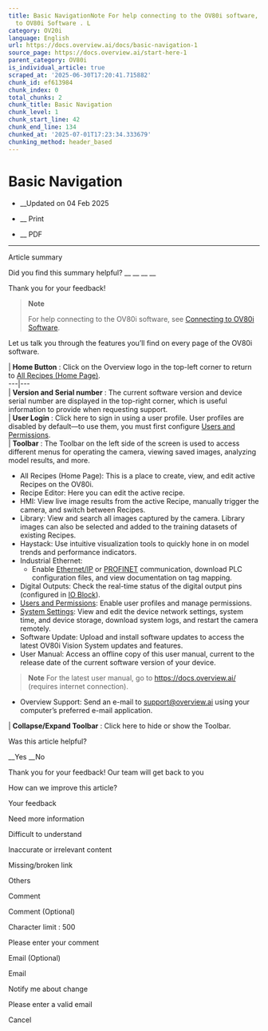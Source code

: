 ```yaml
---
title: Basic NavigationNote For help connecting to the OV80i software, see Connecting
  to OV80i Software . L
category: OV20i
language: English
url: https://docs.overview.ai/docs/basic-navigation-1
source_page: https://docs.overview.ai/start-here-1
parent_category: OV80i
is_individual_article: true
scraped_at: '2025-06-30T17:20:41.715882'
chunk_id: ef613984
chunk_index: 0
total_chunks: 2
chunk_title: Basic Navigation
chunk_level: 1
chunk_start_line: 42
chunk_end_line: 134
chunked_at: '2025-07-01T17:23:34.333679'
chunking_method: header_based
---
```


# Basic Navigation

  *  __Updated on 04 Feb 2025



  *  __ Print

  * __ PDF




* * *

Article summary

Did you find this summary helpful?  __ __ __ __

Thank you for your feedback\!

> **Note**
> 
> For help connecting to the OV80i software, see [Connecting to OV80i Software](/docs/electrical-and-communication-1#connecting-to-the-ov80i-software).

Let us talk you through the features you’ll find on every page of the OV80i software.

| **Home Button** : Click on the Overview logo in the top-left corner to return to [All Recipes \(Home Page\)](/docs/recipe-management).  
---|---  
| **Version and Serial number** : The current software version and device serial number are displayed in the top-right corner, which is useful information to provide when requesting support.  
| **User Login** : Click here to sign in using a user profile. User profiles are disabled by default—to use them, you must first configure [Users and Permissions](/docs/users-and-permissions).  
| **Toolbar** : The Toolbar on the left side of the screen is used to access different menus for operating the camera, viewing saved images, analyzing model results, and more.

  * All Recipes \(Home Page\): This is a place to create, view, and edit active Recipes on the OV80i.
  * Recipe Editor: Here you can edit the active recipe.
  * HMI: View live image results from the active Recipe, manually trigger the camera, and switch between Recipes.
  * Library: View and search all images captured by the camera. Library images can also be selected and added to the training datasets of existing Recipes.
  * Haystack: Use intuitive visualization tools to quickly hone in on model trends and performance indicators.
  * Industrial Ethernet:
    * Enable [Ethernet/IP](/docs/plc-communication-ethernetip-connections) or [PROFINET](/docs/plc-communication-profinet) communication, download PLC configuration files, and view documentation on tag mapping.
  * Digital Outputs: Check the real-time status of the digital output pins \(configured in [IO Block](/docs/io-and-node-red-logic)\).
  * [Users and Permissions](/docs/users-and-permissions): Enable user profiles and manage permissions.
  * [System Settings](/docs/settings): View and edit the device network settings, system time, and device storage, download system logs, and restart the camera remotely.
  * Software Update: Upload and install software updates to access the latest OV80i Vision System updates and features.
  * User Manual: Access an offline copy of this user manual, current to the release date of the current software version of your device.

> **Note** For the latest user manual, go to <https://docs.overview.ai/> \(requires internet connection\).

  * Overview Support: Send an e-mail to [support@overview.ai](mailto:support@overview.ai) using your computer’s preferred e-mail application.

  
| **Collapse/Expand Toolbar** : Click here to hide or show the Toolbar.  
  
Was this article helpful?

__Yes __No

Thank you for your feedback\! Our team will get back to you

How can we improve this article?

Your feedback

Need more information

Difficult to understand

Inaccurate or irrelevant content

Missing/broken link

Others

Comment

Comment \(Optional\)

Character limit : 500

Please enter your comment

Email \(Optional\)

Email

Notify me about change  


Please enter a valid email

Cancel
